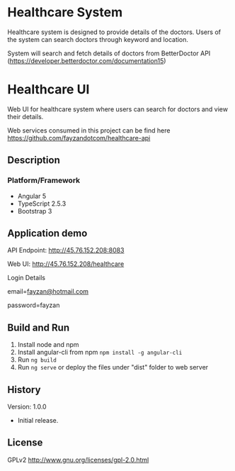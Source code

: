 # Healthcare System

Healthcare system is designed to provide details of the doctors. Users of the system can search doctors through keyword and location.

System will search and fetch details of doctors from BetterDoctor API (https://developer.betterdoctor.com/documentation15)

# Healthcare UI

Web UI for healthcare system where users can search for doctors and view their details.

Web services consumed in this project can be find here https://github.com/fayzandotcom/healthcare-api

## Description

### Platform/Framework

- Angular 5
- TypeScript 2.5.3
- Bootstrap 3

## Application demo 

API Endpoint: http://45.76.152.208:8083

Web UI: http://45.76.152.208/healthcare

Login Details 

email=fayzan@hotmail.com

password=fayzan

## Build and Run

1. Install node and npm
2. Install angular-cli from npm `npm install -g angular-cli`
3. Run `ng build`
4. Run `ng serve` or deploy the files under "dist" folder to web server

## History

Version: 1.0.0
* Initial release.

## License

GPLv2
http://www.gnu.org/licenses/gpl-2.0.html
